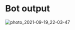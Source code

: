 # Bot output
![photo_2021-09-19_22-03-47](https://user-images.githubusercontent.com/78360814/133937167-230d082b-4870-4b46-8232-298fdea084a8.jpg)
